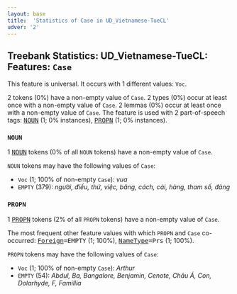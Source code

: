 ```yaml
---
layout: base
title:  'Statistics of Case in UD_Vietnamese-TueCL'
udver: '2'
---
```


## Treebank Statistics: UD_Vietnamese-TueCL: Features: `Case`

This feature is universal.
It occurs with 1 different values: `Voc`.

2 tokens (0%) have a non-empty value of `Case`.
2 types (0%) occur at least once with a non-empty value of `Case`.
2 lemmas (0%) occur at least once with a non-empty value of `Case`.
The feature is used with 2 part-of-speech tags: <tt><a href="vi_tuecl-pos-NOUN.html">NOUN</a></tt> (1; 0% instances), <tt><a href="vi_tuecl-pos-PROPN.html">PROPN</a></tt> (1; 0% instances).

### `NOUN`

1 <tt><a href="vi_tuecl-pos-NOUN.html">NOUN</a></tt> tokens (0% of all `NOUN` tokens) have a non-empty value of `Case`.

`NOUN` tokens may have the following values of `Case`:

* `Voc` (1; 100% of non-empty `Case`): <em>vua</em>
* `EMPTY` (379): <em>người, điều, thứ, việc, băng, cách, cái, hàng, tham số, đảng</em>

### `PROPN`

1 <tt><a href="vi_tuecl-pos-PROPN.html">PROPN</a></tt> tokens (2% of all `PROPN` tokens) have a non-empty value of `Case`.

The most frequent other feature values with which `PROPN` and `Case` co-occurred: <tt><a href="vi_tuecl-feat-Foreign.html">Foreign</a></tt><tt>=EMPTY</tt> (1; 100%), <tt><a href="vi_tuecl-feat-NameType.html">NameType</a></tt><tt>=Prs</tt> (1; 100%).

`PROPN` tokens may have the following values of `Case`:

* `Voc` (1; 100% of non-empty `Case`): <em>Arthur</em>
* `EMPTY` (54): <em>Abdul, Ba, Bangalore, Benjamin, Cenote, Châu Á, Con, Dolarhyde, F, Famillia</em>


